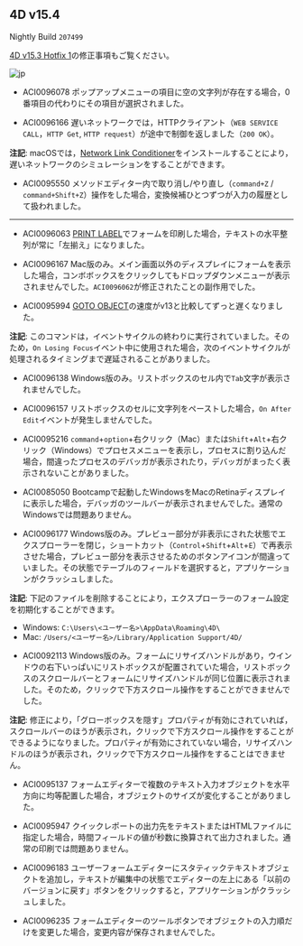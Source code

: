 4D v15.4 
---

Nightly Build ``207499``

[4D v15.3 Hotfix 1](https://github.com/4D-JP/release-notes/tree/master/v15/15.3/hf1)の修正事項もご覧ください。

![jp](https://cloud.githubusercontent.com/assets/10509075/16182979/016305e0-36e7-11e6-816b-2335cc6f0abb.png)

* ACI0096078 ポップアップメニューの項目に空の文字列が存在する場合，0番項目の代わりにその項目が選択されました。

* ACI0096166 遅いネットワークでは，HTTPクライアント（``WEB SERVICE CALL``，``HTTP Get``, ``HTTP request``）が途中で制御を返しました（``200 OK``）。

**注記**: macOSでは，[Network Link Conditioner](https://developer.apple.com/download/more/)をインストールすることにより，遅いネットワークのシミュレーションをすることができます。

* ACI0095550 メソッドエディター内で取り消し/やり直し（``command+Z`` / ``command+Shift+Z``）操作をした場合，変換候補ひとつずつが入力の履歴として扱われました。

---

* ACI0096063 [PRINT LABEL](http://doc.4d.com/4dv15r/help/command/ja/page39.html)でフォームを印刷した場合，テキストの水平整列が常に「左揃え」になりました。

* ACI0096167 Mac版のみ。メイン画面以外のディスプレイにフォームを表示した場合，コンボボックスをクリックしてもドロップダウンメニューが表示されませんでした。``ACI0096062``が修正されたことの副作用でした。

* ACI0095994 [GOTO OBJECT](http://doc.4d.com/4dv15r/help/command/ja/page206.html)の速度がv13と比較してずっと遅くなりました。

**注記**: このコマンドは，イベントサイクルの終わりに実行されていました。そのため，``On Losing Focus``イベント中に使用された場合，次のイベントサイクルが処理されるタイミングまで遅延されることがありました。

* ACI0096138 Windows版のみ。リストボックスのセル内で``Tab``文字が表示されませんでした。

* ACI0096157 リストボックスのセルに文字列をペーストした場合，``On After Edit``イベントが発生しませんでした。

* ACI0095216 ``command``+``option``+右クリック（Mac）または``Shift``+``Alt``+右クリック（Windows）でプロセスメニューを表示し，プロセスに割り込んだ場合，間違ったプロセスのデバッガが表示されたり，デバッガがまったく表示されないことがありました。

* ACI0085050 Bootcampで起動したWindowsをMacのRetinaディスプレイに表示した場合，デバッガのツールバーが表示されませんでした。通常のWindowsでは問題ありません。

* ACI0096177 Windows版のみ。プレビュー部分が非表示にされた状態でエクスプローラーを閉じ，ショートカット（``Control``+``Shift``+``Alt``+``E``）で再表示させた場合，プレビュー部分を表示させるためのボタンアイコンが間違っていました。その状態でテーブルのフィールドを選択すると，アプリケーションがクラッシュしました。

**注記**: 下記のファイルを削除することにより，エクスプローラーのフォーム設定を初期化することができます。

- Windows: ``C:\Users\<ユーザー名>\AppData\Roaming\4D\``
- Mac: ``/Users/<ユーザー名>/Library/Application Support/4D/``

* ACI0092113 Windows版のみ。フォームにリサイズハンドルがあり，ウインドウの右下いっぱいにリストボックスが配置されていた場合，リストボックスのスクロールバーとフォームにリサイズハンドルが同じ位置に表示されました。そのため，クリックで下方スクロール操作をすることができませんでした。

**注記**: 修正により，「グローボックスを隠す」プロパティが有効にされていれば，スクロールバーのほうが表示され，クリックで下方スクロール操作をすることができるようになりました。プロパティが有効にされていない場合，リサイズハンドルのほうが表示され，クリックで下方スクロール操作をすることはできません。

* ACI0095137 フォームエディターで複数のテキスト入力オブジェクトを水平方向に均等配置した場合，オブジェクトのサイズが変化することがありました。

* ACI0095947 クイックレポートの出力先をテキストまたはHTMLファイルに指定した場合，時間フィールドの値が秒数に換算されて出力されました。通常の印刷では問題ありません。

* ACI0096183 ユーザーフォームエディターにスタティックテキストオブジェクトを追加し，テキストが編集中の状態でエディターの左上にある「以前のバージョンに戻す」ボタンをクリックすると，アプリケーションがクラッシュしました。

* ACI0096235 フォームエディターのツールボタンでオブジェクトの入力順だけを変更した場合，変更内容が保存されませんでした。
